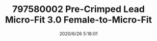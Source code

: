 ﻿---
layout: post 
title: 797580002 Pre-Crimped Lead Micro-Fit 3.0 Female-to-Micro-Fit
tags: 79758
categories: wire-harness
overview: Cable Assemblies,Pre-Crimped Lead Micro-Fit 3.0 Female-to-Micro-Fit 3.0 Female Tin Plated, 150mm, 20 AWG
part_number: 797580002
thumb_img: static/202006/335-thumb-20200626132012.jpg
small_img: static/202006/335-20200626132012.jpg
date: 2020/6/26 5:18:01
---



